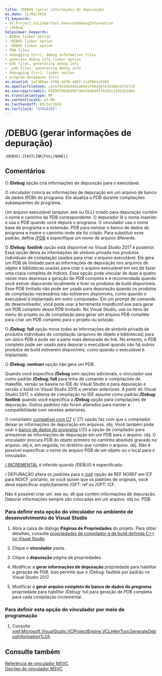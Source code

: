 ```yaml
---
title: /DEBUG (gerar informações de depuração)
ms.date: 11/04/2016
f1_keywords:
- VC.Project.VCLinkerTool.GenerateDebugInformation
- /debug
helpviewer_keywords:
- DEBUG linker option
- /DEBUG linker option
- -DEBUG linker option
- PDB files
- debugging [C++], debug information files
- generate debug info linker option
- pdb files, generating debug info
- .pdb files, generating debug info
- debugging [C++], linker option
- program databases [C++]
ms.assetid: 1af389ae-3f8b-4d76-a087-1cdf861e9103
ms.openlocfilehash: ca7ef5d1935ddea0441f49e387e35184c6fd1fc6
ms.sourcegitcommit: 8105b7003b89b73b4359644ff4281e1595352dda
ms.translationtype: MT
ms.contentlocale: pt-BR
ms.lasthandoff: 03/14/2019
ms.locfileid: "57810192"
---
```

# <a name="debug-generate-debug-info"></a>/DEBUG (gerar informações de depuração)

```
/DEBUG[:{FASTLINK|FULL|NONE}]
```

## <a name="remarks"></a>Comentários

O **/Debug** opção cria informações de depuração para o executável.

O vinculador coloca as informações de depuração em um arquivo de banco de dados (PDB) do programa. Ele atualiza o PDB durante compilações subsequentes do programa.

Um arquivo executável (arquivo .exe ou DLL) criado para depuração contém o nome e caminho de PDB correspondente. O depurador lê o nome inserido e usa o PDB quando você depura o programa. O vinculador usa o nome base do programa e a extensão. PDB para nomear o banco de dados do programa e insere o caminho onde ele foi criado. Para substituir esse padrão, defina [/PDB](pdb-use-program-database.md) e especifique um nome de arquivo diferente.

O **/Debug: fastlink** opção está disponível no Visual Studio 2017 e posterior. Essa opção deixa as informações de símbolo privada nos produtos individuais de compilação usados para criar o arquivo executável. Ele gera um PDB de limitado para as informações de depuração nos arquivos de objeto e bibliotecas usadas para criar o arquivo executável em vez de fazer uma cópia completa de índices. Essa opção pode vincular de duas a quatro vezes mais depressa a geração de PDB completa e é recomendada quando você estiver depurando localmente e tiver os produtos de build disponíveis. Esse PDB limitado não pode ser usado para depuração quando os produtos de compilação necessários não estiverem disponíveis, como quando o executável é implantado em outro computador. Em um prompt de comando do desenvolvedor, você pode usar a ferramenta mspdbcmf.exe para gerar um PDB completo desse PDB limitado. No Visual Studio, use os itens de menu do projeto ou de compilação para gerar um arquivo PDB completo para criar um PDB completo para o projeto ou solução.

O **/Debug: full** opção move todas as informações de símbolo privada de produtos individuais de compilação (arquivos de objeto e bibliotecas) para um único PDB e pode ser a parte mais demorada do link. No entanto, o PDB completo pode ser usado para depurar o executável quando não há outros produtos de build estiverem disponíveis, como quando o executável é implantado.

O **/Debug: nenhum** opção não gera um PDB.

Quando você especifica **/Debug** sem opções adicionais, o vinculador usa como padrão **/Debug: full** para linha de comando e compilações de makefile, versão se baseia no IDE do Visual Studio e para depuração e versão o build no Visual Studio 2015 e versões anteriores. A partir do Visual Studio 2017, o sistema de compilação no IDE assume como padrão **/Debug: fastlink** quando você especifica a **/Debug** opção para compilações de depuração. Outros padrões não foram alterados para manter a compatibilidade com versões anteriores.

O compilador [compatível com C7](z7-zi-zi-debug-information-format.md) (/ Z7) opção faz com que o compilador deixar as informações de depuração em arquivos. obj. Você também pode usar o [banco de dados do programa](z7-zi-zi-debug-information-format.md) (/Zi) a opção de compilador para armazenar as informações de depuração em um PDB para o arquivo. obj. O vinculador procura PDB do objeto primeiro no caminho absoluto gravado no arquivo. obj e, em seguida, no diretório que contém o arquivo. obj. Não é possível especificar o nome do arquivo PDB de um objeto ou o local para o vinculador.

[/ INCREMENTAL](incremental-link-incrementally.md) é inferido quando /DEBUG é especificado.

/ DEPURAÇÃO altera os padrões para o [/opt](opt-optimizations.md) opção de REF NOREF em ICF para NOICF, portanto, se você quiser que os padrões de originais, você deve especificar explicitamente /OPT: ref ou /OPT: ICF.

Não é possível criar um .exe ou. dll que contém informações de depuração. Depurar informações sempre são colocadas em um arquivo. obj ou. PDB.

### <a name="to-set-this-linker-option-in-the-visual-studio-development-environment"></a>Para definir esta opção do vinculador no ambiente de desenvolvimento do Visual Studio

1. Abra a caixa de diálogo **Páginas de Propriedades** do projeto. Para obter detalhes, consulte [propriedades de compilador e de build definida C++ no Visual Studio](../working-with-project-properties.md).

1. Clique o **vinculador** pasta.

1. Clique o **depuração** página de propriedades.

1. Modificar a **gerar informações de depuração** propriedade para habilitar a geração de PDB. Isso permite que o /Debug: fastlink por padrão no Visual Studio 2017.

1. Modificar a **gerar arquivo completo do banco de dados do programa** propriedade para habilitar /Debug: full para geração de PDB completa para cada compilação incremental.

### <a name="to-set-this-linker-option-programmatically"></a>Para definir esta opção do vinculador por meio de programação

1. Consulte <xref:Microsoft.VisualStudio.VCProjectEngine.VCLinkerTool.GenerateDebugInformation%2A>.

## <a name="see-also"></a>Consulte também

[Referência de vinculador MSVC](linking.md)<br/>
[Opções do vinculador MSVC](linker-options.md)
